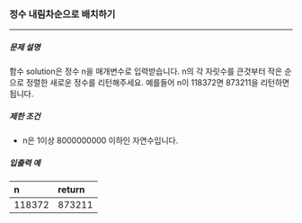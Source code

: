 ### 정수 내림차순으로 배치하기
***

##### 문제 설명

함수 solution은 정수 n을 매개변수로 입력받습니다. n의 각 자릿수를 큰것부터 작은 순으로 정렬한 새로운 정수를 리턴해주세요. 예를들어 n이 118372면 873211을 리턴하면 됩니다.      

##### 제한 조건

- n은 1이상 8000000000 이하인 자연수입니다.   
      
##### 입출력 예

| n | return |
| :----- | :----- | 
| 118372 | 873211 |     